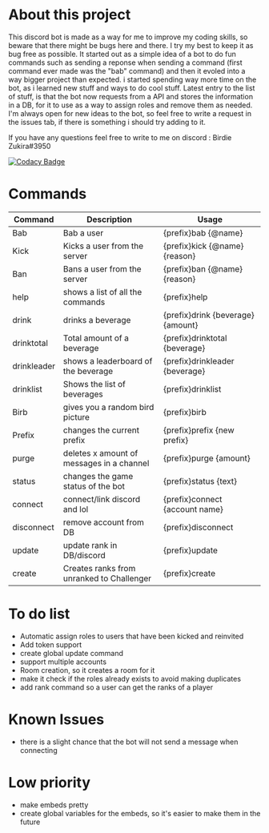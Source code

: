 # About this project
 This discord bot is made as a way for me to improve my coding skills, so beware that there might be bugs here and there. I try my best to keep it as bug free as possible. It started out as a simple idea of a bot to do fun commands such as sending a reponse when sending a command (first command ever made was the "bab" command) and then it evoled into a way bigger project than expected. i started spending way more time on the bot, as i learned new stuff and ways to do cool stuff. Latest entry to the list of stuff, is that the bot now requests from a API and stores the information in a DB, for it to use as a way to assign roles and remove them as needed. I'm always open for new ideas to the bot, so feel free to write a request in the issues tab, if there is something i should try adding to it.
 
 If you have any questions feel free to write to me on discord : Birdie Zukira#3950

[![Codacy Badge](https://api.codacy.com/project/badge/Grade/77b4cd256aab40d59c107a6daff1314c)](https://www.codacy.com/app/kom449/Discord-Bot-GIT?utm_source=github.com&amp;utm_medium=referral&amp;utm_content=kom449/Discord-Bot-GIT&amp;utm_campaign=Badge_Grade)
# Commands
| Command | Description | Usage |
| ------ | ------ | ------ |
|Bab|Bab a user|{prefix}bab {@name}|
|Kick|Kicks a user from the server|{prefix}kick {@name} {reason}|
|Ban|Bans a user from the server|{prefix}ban {@name} {reason}|
|help|shows a list of all the commands|{prefix}help|
|drink|drinks a beverage|{prefix}drink {beverage} {amount}|
|drinktotal|Total amount of a beverage|{prefix}drinktotal {beverage}|
|drinkleader|shows a leaderboard of the beverage|{prefix}drinkleader {beverage}|
|drinklist|Shows the list of beverages|{prefix}drinklist|
|Birb|gives you a random bird picture|{prefix}birb|
|Prefix|changes the current prefix|{prefix}prefix {new prefix}|
|purge|deletes x amount of messages in a channel|{prefix}purge {amount}|
|status|changes the game status of the bot|{prefix}status {text}|
|connect|connect/link discord and lol|{prefix}connect {account name}|
|disconnect|remove account from DB|{prefix}disconnect|
|update|update rank in DB/discord|{prefix}update|
|create|Creates ranks from unranked to Challenger|{prefix}create|

# To do list
 - Automatic assign roles to users that have been kicked and reinvited
 - Add token support
 - create global update command
 - support multiple accounts
 - Room creation, so it creates a room for it
 - make it check if the roles already exists to avoid making duplicates
 - add rank command so a user can get the ranks of a player
 
# Known Issues
 - there is a slight chance that the bot will not send a message when connecting 
 
 
# Low priority
 - make embeds pretty
 - create global variables for the embeds, so it's easier to make them in the future
   
